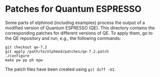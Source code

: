 # Patches for Quantum ESPRESSO

Some parts of elphmod (including examples) process the output of a modified
version of Quantum ESPRESSO (QE). This directory contains the corresponding
patches for different versions of QE. To apply them, go to the QE repository
and run, e.g., the following commands:

    git checkout qe-7.2
    git apply /path/to/elphmod/patches/qe-7.2.patch
    ./configure
    make pw pp ph epw

The patch files have been created using `git diff -U1`.
